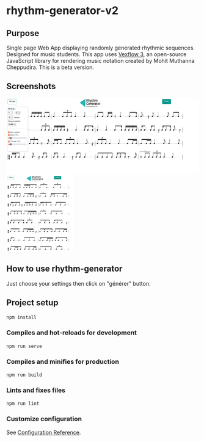 # rhythm-generator-v2

## Purpose

Single page Web App displaying randomly generated rhythmic sequences. Designed for music students.
This app uses [Vexflow 3](https://github.com/0xfe/vexflow), an open-source JavaScript library for rendering music notation created by Mohit Muthanna Cheppudira.
This is a beta version.


## Screenshots

<img src=./public/screenshots/rhythm-generator_screenshot_1.png alt="screenshot 1" height="200"/>
<img src=./public/screenshots/rhythm-generator_screenshot_2.png alt="screenshot 2" height="200"/>

## How to use rhythm-generator

Just choose your settings then click on "générer" button.

## Project setup
```
npm install
```

### Compiles and hot-reloads for development
```
npm run serve
```

### Compiles and minifies for production
```
npm run build
```

### Lints and fixes files
```
npm run lint
```

### Customize configuration
See [Configuration Reference](https://cli.vuejs.org/config/).